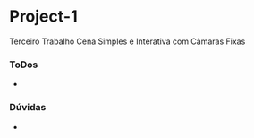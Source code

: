 # Project-1

Terceiro Trabalho
Cena Simples e Interativa com Câmaras Fixas

### ToDos
- 

### Dúvidas
- 

